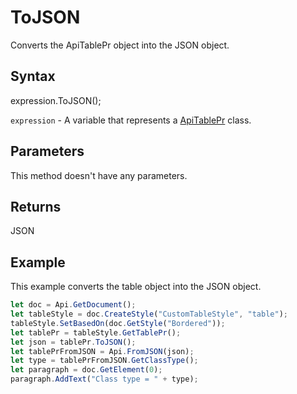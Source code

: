 # ToJSON

Converts the ApiTablePr object into the JSON object.

## Syntax

expression.ToJSON();

`expression` - A variable that represents a [ApiTablePr](../ApiTablePr.md) class.

## Parameters

This method doesn't have any parameters.

## Returns

JSON

## Example

This example converts the table object into the JSON object.

```javascript
let doc = Api.GetDocument();
let tableStyle = doc.CreateStyle("CustomTableStyle", "table");
tableStyle.SetBasedOn(doc.GetStyle("Bordered"));
let tablePr = tableStyle.GetTablePr();
let json = tablePr.ToJSON();
let tablePrFromJSON = Api.FromJSON(json);
let type = tablePrFromJSON.GetClassType();
let paragraph = doc.GetElement(0);
paragraph.AddText("Class type = " + type);
```
